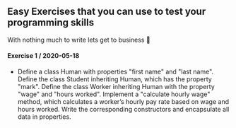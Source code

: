 ## Easy Exercises that you can use to test your programming skills

With nothing much to write lets get to business :muscle:

#### Exercise 1 / 2020-05-18
- Define a class Human with properties "first name" and "last name". Define
the class Student inheriting Human, which has the property "mark". Define
the class Worker inheriting Human with the property "wage" and "hours
worked". Implement a "calculate hourly wage" method, which calculates a
worker’s hourly pay rate based on wage and hours worked. Write the
corresponding constructors and encapsulate all data in properties.
